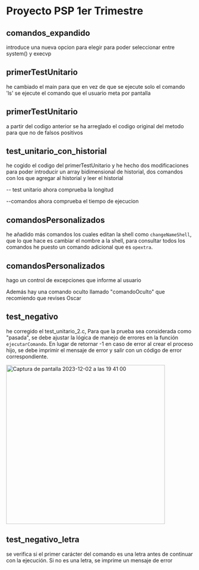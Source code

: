 # Proyecto PSP 1er Trimestre
## comandos_expandido
 
introduce una nueva opcion para elegir para poder seleccionar entre system() y execvp

## primerTestUnitario
he cambiado el main para que en vez de que se ejecute solo el comando 'ls' se ejecute el comando que el usuario meta por pantalla

## primerTestUnitario
a partir del codigo anterior se ha arreglado el codigo original del metodo para que no de falsos positivos

## test_unitario_con_historial 
he cogido el codigo del primerTestUnitario y he hecho dos modificaciones para poder introducir un array bidimensional de historial, 
dos comandos con los que agregar al historial y leer el historial

-- test unitario ahora comprueba la longitud

--comandos ahora comprueba el tiempo de ejecucion 

## comandosPersonalizados 
he añadido más comandos los cuales editan la shell como `changeNameShell`, que lo que hace es cambiar el nombre a la shell, para consultar todos los comandos he puesto un comando adicional que es `opextra`.

## comandosPersonalizados 
hago un control de excepciones que informe al usuario

Además hay una comando oculto llamado "comandoOculto" que recomiendo que revises Oscar

## test_negativo
he corregido el test_unitario_2.c,  Para que la prueba sea considerada como "pasada", se debe ajustar la lógica de manejo de errores en la función `ejecutarComando`. En lugar de retornar -1 en caso de error al crear el proceso hijo, se debe imprimir el mensaje de error y salir con un código de error correspondiente.
<div>
 <img width="427" alt="Captura de pantalla 2023-12-02 a las 19 41 00" src="https://github.com/OxidoDeNiquel/proyecto_psp/assets/119584115/484e81a2-3d28-47c2-b612-af1f9e552cbe">
</div>

## test_negativo_letra  
se verifica si el primer carácter del comando es una letra antes de continuar con la ejecución. Si no es una letra, se imprime un mensaje de error 
